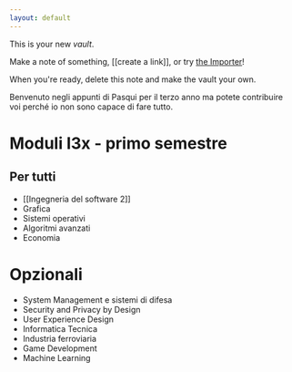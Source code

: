 ```yaml
---
layout: default
---
```

This is your new *vault*.

Make a note of something, [[create a link]], or try [the Importer](https://help.obsidian.md/Plugins/Importer)!

When you're ready, delete this note and make the vault your own.

Benvenuto negli appunti di Pasqui per il terzo anno ma potete contribuire voi perché io non sono capace di fare tutto.

# Moduli I3x - primo semestre

## Per tutti
- [[Ingegneria del software 2]]
- Grafica
- Sistemi operativi
- Algoritmi avanzati
- Economia

# Opzionali
- System Management e sistemi di difesa
- Security and Privacy by Design
- User Experience Design
- Informatica Tecnica
- Industria ferroviaria
- Game Development
- Machine Learning